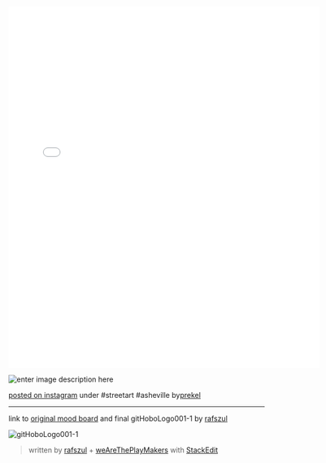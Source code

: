 
<iframe src="//instagram.com/p/Sb5GSsHsun/embed/" width="612" height="710" frameborder="0" scrolling="no" allowtransparency="true"></iframe>

![enter image description here][1]

[posted on instagram](http://instagram.com/p/Sb5GSsHsun/)
under #streetart #asheville
by[prekel](http://instagram.com/prekel)


----------


link to [original mood board](https://www.dropbox.com/sh/g08kalw5a2ig54e/AACUXCdevLE87DlCgRZ6LH-2a) and final gitHoboLogo001-1 by [rafszul](https://github.com/rafszul)



![gitHoboLogo001-1][2]


> written by [rafszul](https://github.com/rafszul) + [weAreThePlayMakers](http://wearetheplaymakers.com/) with [StackEdit](https://stackedit.io/)


  [1]: http://distilleryimage3.ak.instagram.com/163d7c2236a811e2b4ea22000a1fbdb0_7.jpg
  [2]: https://mir-cdn.behance.net/v1/rendition/wip/hd/1311149.53eb001f23e81.jpg
